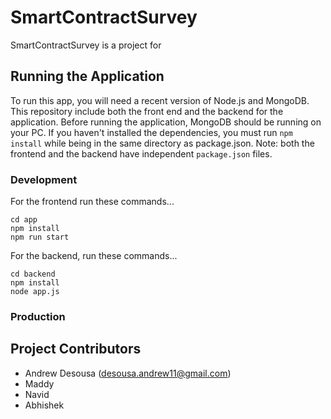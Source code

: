 # SmartContractSurvey
SmartContractSurvey is a project for 




## Running the  Application
To run this app, you will need a recent version of Node.js and MongoDB. This repository include both the front end and the backend for the application. Before running the application, MongoDB should be running on your PC. If you haven't installed the dependencies, you must run `npm install` while being in the same directory as package.json. Note: both the frontend and the backend have independent `package.json` files.

### Development
For the frontend run these commands...
```
cd app
npm install
npm run start
```

For the backend, run these commands... 
```
cd backend
npm install
node app.js
```

### Production


## Project Contributors
* Andrew Desousa (desousa.andrew11@gmail.com)
* Maddy
* Navid
* Abhishek
